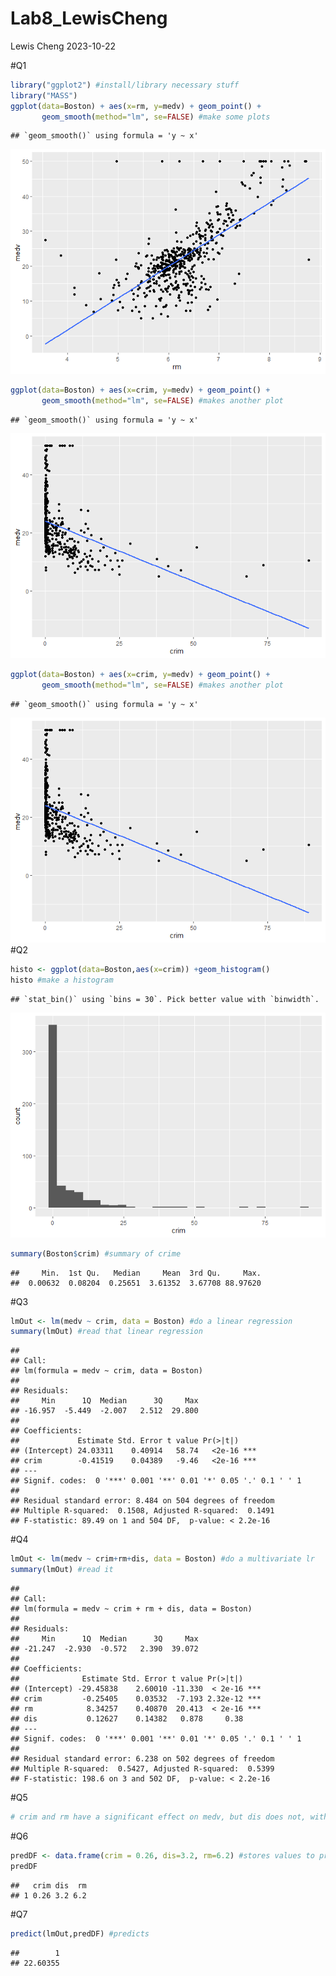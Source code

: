 Lab8_LewisCheng
================
Lewis Cheng
2023-10-22

\#Q1

``` r
library("ggplot2") #install/library necessary stuff
library("MASS")
ggplot(data=Boston) + aes(x=rm, y=medv) + geom_point() + 
       geom_smooth(method="lm", se=FALSE) #make some plots
```

    ## `geom_smooth()` using formula = 'y ~ x'

![](LewisCheng_Lab8_files/figure-gfm/unnamed-chunk-1-1.png)<!-- -->

``` r
ggplot(data=Boston) + aes(x=crim, y=medv) + geom_point() + 
       geom_smooth(method="lm", se=FALSE) #makes another plot
```

    ## `geom_smooth()` using formula = 'y ~ x'

![](LewisCheng_Lab8_files/figure-gfm/unnamed-chunk-1-2.png)<!-- -->

``` r
ggplot(data=Boston) + aes(x=crim, y=medv) + geom_point() + 
       geom_smooth(method="lm", se=FALSE) #makes another plot
```

    ## `geom_smooth()` using formula = 'y ~ x'

![](LewisCheng_Lab8_files/figure-gfm/unnamed-chunk-2-1.png)<!-- --> \#Q2

``` r
histo <- ggplot(data=Boston,aes(x=crim)) +geom_histogram()
histo #make a histogram
```

    ## `stat_bin()` using `bins = 30`. Pick better value with `binwidth`.

![](LewisCheng_Lab8_files/figure-gfm/unnamed-chunk-3-1.png)<!-- -->

``` r
summary(Boston$crim) #summary of crime
```

    ##     Min.  1st Qu.   Median     Mean  3rd Qu.     Max. 
    ##  0.00632  0.08204  0.25651  3.61352  3.67708 88.97620

\#Q3

``` r
lmOut <- lm(medv ~ crim, data = Boston) #do a linear regression
summary(lmOut) #read that linear regression
```

    ## 
    ## Call:
    ## lm(formula = medv ~ crim, data = Boston)
    ## 
    ## Residuals:
    ##     Min      1Q  Median      3Q     Max 
    ## -16.957  -5.449  -2.007   2.512  29.800 
    ## 
    ## Coefficients:
    ##             Estimate Std. Error t value Pr(>|t|)    
    ## (Intercept) 24.03311    0.40914   58.74   <2e-16 ***
    ## crim        -0.41519    0.04389   -9.46   <2e-16 ***
    ## ---
    ## Signif. codes:  0 '***' 0.001 '**' 0.01 '*' 0.05 '.' 0.1 ' ' 1
    ## 
    ## Residual standard error: 8.484 on 504 degrees of freedom
    ## Multiple R-squared:  0.1508, Adjusted R-squared:  0.1491 
    ## F-statistic: 89.49 on 1 and 504 DF,  p-value: < 2.2e-16

\#Q4

``` r
lmOut <- lm(medv ~ crim+rm+dis, data = Boston) #do a multivariate lr
summary(lmOut) #read it
```

    ## 
    ## Call:
    ## lm(formula = medv ~ crim + rm + dis, data = Boston)
    ## 
    ## Residuals:
    ##     Min      1Q  Median      3Q     Max 
    ## -21.247  -2.930  -0.572   2.390  39.072 
    ## 
    ## Coefficients:
    ##              Estimate Std. Error t value Pr(>|t|)    
    ## (Intercept) -29.45838    2.60010 -11.330  < 2e-16 ***
    ## crim         -0.25405    0.03532  -7.193 2.32e-12 ***
    ## rm            8.34257    0.40870  20.413  < 2e-16 ***
    ## dis           0.12627    0.14382   0.878     0.38    
    ## ---
    ## Signif. codes:  0 '***' 0.001 '**' 0.01 '*' 0.05 '.' 0.1 ' ' 1
    ## 
    ## Residual standard error: 6.238 on 502 degrees of freedom
    ## Multiple R-squared:  0.5427, Adjusted R-squared:  0.5399 
    ## F-statistic: 198.6 on 3 and 502 DF,  p-value: < 2.2e-16

\#Q5

``` r
# crim and rm have a significant effect on medv, but dis does not, with p value of 0.38.
```

\#Q6

``` r
predDF <- data.frame(crim = 0.26, dis=3.2, rm=6.2) #stores values to predict
predDF 
```

    ##   crim dis  rm
    ## 1 0.26 3.2 6.2

\#Q7

``` r
predict(lmOut,predDF) #predicts
```

    ##        1 
    ## 22.60355
